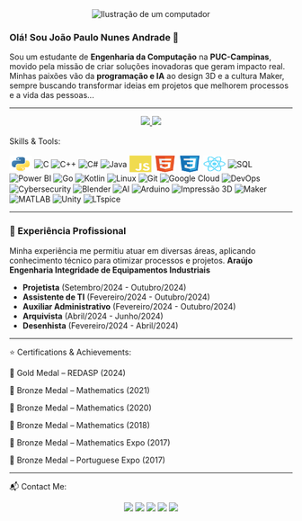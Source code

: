 <div align="center"> <img src="https://raw.githubusercontent.com/MicaelliMedeiros/micaellimedeiros/master/image/computer-illustration.png" alt="Ilustração de um computador" width="400px" /> </div> 

### Olá! Sou João Paulo Nunes Andrade 👋

Sou um estudante de **Engenharia da Computação** na **PUC-Campinas**, movido pela missão de criar soluções inovadoras que geram impacto real. Minhas paixões vão da **programação e IA** ao design 3D e a cultura Maker, sempre buscando transformar ideias em projetos que melhorem processos e a vida das pessoas...

------------


<div align="center"> 
  <a href="https://github.com/joaopaulonu"> 
    <img height="180em" src="https://github-readme-stats.vercel.app/api?username=joaopaulonu&show_icons=true&theme=dracula&include_all_commits=true&count_private=true"/> 
    <img height="180em" src="https://github-readme-stats.vercel.app/api/top-langs/?username=joaopaulonu&layout=compact&langs_count=16&theme=dracula"/>
  </a> 
</div>

<br>
Skills & Tools:

<div style="display: inline_block"><br>
<img align="center" alt="Python" height="30" width="40" src="https://raw.githubusercontent.com/devicons/devicon/master/icons/python/python-original.svg">
<img align="center" alt="C" height="30" width="40" src="https://cdn.jsdelivr.net/gh/devicons/devicon/icons/c/c-original.svg">
<img align="center" alt="C++" height="30" width="40" src="https://cdn.jsdelivr.net/gh/devicons/devicon/icons/cplusplus/cplusplus-original.svg">
<img align="center" alt="C#" height="30" width="40" src="https://cdn.jsdelivr.net/gh/devicons/devicon/icons/csharp/csharp-original.svg">
<img align="center" alt="Java" height="30" width="40" src="https://cdn.jsdelivr.net/gh/devicons/devicon/icons/java/java-original.svg">
<img align="center" alt="JavaScript" height="30" width="40" src="https://raw.githubusercontent.com/devicons/devicon/master/icons/javascript/javascript-plain.svg">
<img align="center" alt="HTML5" height="30" width="40" src="https://raw.githubusercontent.com/devicons/devicon/master/icons/html5/html5-original.svg">
<img align="center" alt="CSS3" height="30" width="40" src="https://raw.githubusercontent.com/devicons/devicon/master/icons/css3/css3-original.svg">
<img align="center" alt="React" height="30" width="40" src="https://raw.githubusercontent.com/devicons/devicon/master/icons/react/react-original.svg">
<img align="center" alt="SQL" height="30" width="40" src="https://cdn.jsdelivr.net/gh/devicons/devicon/icons/postgresql/postgresql-original.svg">
<img align="center" alt="Power BI" height="30" width="40" src="https://img.shields.io/badge/Power_BI-F2C811?style=for-the-badge&logo=power-bi&logoColor=white">
<img align="center" alt="Go" height="30" width="40" src="https://cdn.jsdelivr.net/gh/devicons/devicon/icons/go/go-original.svg">
<img align="center" alt="Kotlin" height="30" width="40" src="https://cdn.jsdelivr.net/gh/devicons/devicon/icons/kotlin/kotlin-original.svg">
<img align="center" alt="Linux" height="30" width="40" src="https://cdn.jsdelivr.net/gh/devicons/devicon/icons/linux/linux-original.svg">
<img align="center" alt="Git" height="30" width="40" src="https://cdn.jsdelivr.net/gh/devicons/devicon/icons/git/git-original.svg">
<img align="center" alt="Google Cloud" height="30" width="40" src="https://cdn.jsdelivr.net/gh/devicons/devicon/icons/googlecloud/googlecloud-original.svg">
<img align="center" alt="DevOps" height="30" width="40" src="https://cdn.jsdelivr.net/gh/devicons/devicon/icons/docker/docker-plain.svg">
<img align="center" alt="Cybersecurity" height="30" width="40" src="https://img.shields.io/badge/Cybersecurity-000000?style=for-the-badge&logo=cybersecurity&logoColor=white">
<img align="center" alt="Blender" height="30" width="40" src="https://cdn.jsdelivr.net/gh/devicons/devicon/icons/blender/blender-original.svg">
<img align="center" alt="AI" height="30" width="40" src="https://img.shields.io/badge/Artificial_Intelligence-FF4500?style=for-the-badge&logo=openai&logoColor=white">
<img align="center" alt="Arduino" height="30" width="40" src="https://cdn.jsdelivr.net/gh/devicons/devicon/icons/arduino/arduino-original.svg">
<img align="center" alt="Impressão 3D" height="30" width="40" src="https://img.shields.io/badge/Impressão%203D-000000?style=for-the-badge&logo=3d-printing&logoColor=white">
<img align="center" alt="Maker" height="30" width="40" src="https://img.shields.io/badge/Maker-000000?style=for-the-badge&logo=makerbot&logoColor=white">
<img align="center" alt="MATLAB" height="30" width="40" src="https://cdn.jsdelivr.net/gh/devicons/devicon/icons/matlab/matlab-original.svg">
<img align="center" alt="Unity" height="30" width="40" src="https://cdn.jsdelivr.net/gh/devicons/devicon/icons/unity/unity-original.svg">
<img align="center" alt="LTspice" height="30" width="40" src="https://img.shields.io/badge/LTspice-000000?style=for-the-badge&logo=ltspice&logoColor=white">
</div>

-------------
### 💼 Experiência Profissional

Minha experiência me permitiu atuar em diversas áreas, aplicando conhecimento técnico para otimizar processos e projetos. 
**Araújo Engenharia Integridade de Equipamentos Industriais**
* **Projetista** (Setembro/2024 - Outubro/2024)
* **Assistente de TI** (Fevereiro/2024 - Outubro/2024)
* **Auxiliar Administrativo** (Fevereiro/2024 - Outubro/2024)
* **Arquivista** (Abril/2024 - Junho/2024)
* **Desenhista** (Fevereiro/2024 - Abril/2024)

----------

⭐ Certifications & Achievements:

🥇 Gold Medal – REDASP (2024)

🥉 Bronze Medal – Mathematics (2021)

🥉 Bronze Medal – Mathematics (2020)

🥉 Bronze Medal – Mathematics (2018)

🥉 Bronze Medal – Mathematics Expo (2017)

🥉 Bronze Medal – Portuguese Expo (2017)

---------------------

📬 Contact Me:

<div align="center"> 
  <a href="https://www.linkedin.com/in/nunes-andrade" target="_blank"><img src="https://img.shields.io/badge/-LinkedIn-%230077B5?style=for-the-badge&logo=linkedin&logoColor=white"></a>
  <a href="https://instagram.com/jp_nunes.andrade" target="_blank"><img src="https://img.shields.io/badge/-Instagram-%23E4405F?style=for-the-badge&logo=instagram&logoColor=white"></a>
  <a href="mailto:jpnunesandrade26@gmail.com"><img src="https://img.shields.io/badge/-Gmail-%23333?style=for-the-badge&logo=gmail&logoColor=white"></a>
  <a href="https://api.whatsapp.com/send?phone=5519995837955" target="_blank"><img src="https://img.shields.io/badge/WhatsApp-25D366?style=for-the-badge&logo=whatsapp&logoColor=white"></a>
  <a href="https://www.alura.com.br/indica-dev/jpnunesandrade26" target="_blank"><img src="https://img.shields.io/badge/Alura-0077B5?style=for-the-badge&logo=alura&logoColor=white"></a> 
</div>



